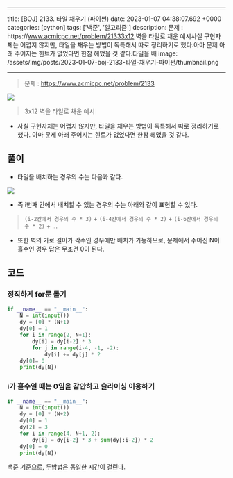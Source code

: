 

---
title: [BOJ] 2133. 타일 채우기 (파이썬)
date: 2023-01-07 04:38:07.692 +0000
categories: [python]
tags: ['백준', '알고리즘']
description: 문제 : https&#x3A;//www.acmicpc.net/problem/21333x12 벽을 타일로 채운 예시사실 구현자체는 어렵지 않지만, 타일을 채우는 방법이 독특해서 따로 정리하기로 했다.아마 문제 아래 주어지는 힌트가 없었다면 한참 헤맸을 것 같다.타일을 배
image: /assets/img/posts/2023-01-07-boj-2133-타일-채우기-파이썬/thumbnail.png

---

> 문제 : https://www.acmicpc.net/problem/2133

![](/assets/img/posts/2023-01-07-boj-2133-타일-채우기-파이썬/img0.png)

> 3x12 벽을 타일로 채운 예시

- 사실 구현자체는 어렵지 않지만, 타일을 채우는 방법이 독특해서 따로 정리하기로 했다.
아마 문제 아래 주어지는 힌트가 없었다면 한참 헤맸을 것 같다.

## 풀이

- 타일을 배치하는 경우의 수는 다음과 같다.

![](/assets/img/posts/2023-01-07-boj-2133-타일-채우기-파이썬/img1.png)

- 즉 i번째 칸에서 배치할 수 있는 경우의 수는 아래와 같이 표현할 수 있다.

> `(i-2칸에서 경우의 수 * 3)` + `(i-4칸에서 경우의 수 * 2)` + `(i-6칸에서 경우의 수 * 2)` + ...

- 또한 벽의 가로 길이가 짝수인 경우에만 배치가 가능하므로, 문제에서 주어진 N이 홀수인 경우 답은 무조건 0이 된다.

## 코드

### 정직하게 for문 돌기
```python
if __name__ == "__main__":
    N = int(input())
    dy = [0] * (N+1)
    dy[0] = 1
    for i in range(2, N+1):
        dy[i] = dy[i-2] * 3
        for j in range(i-4, -1, -2):
            dy[i] += dy[j] * 2
    dy[0]= 0
    print(dy[N])
```

### i가 홀수일 때는 0임을 감안하고 슬라이싱 이용하기

```python
if __name__ == "__main__":
    N = int(input())
    dy = [0] * (N+2)
    dy[0] = 1
    dy[2] = 3
    for i in range(4, N+1, 2):
        dy[i] = dy[i-2] * 3 + sum(dy[:i-2]) * 2
    dy[0] = 0
    print(dy[N])
```

백준 기준으로, 두방법은 동일한 시간이 걸린다.

        